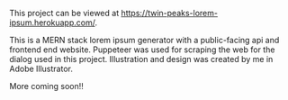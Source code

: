 This project can be viewed at https://twin-peaks-lorem-ipsum.herokuapp.com/.

This is a MERN stack lorem ipsum generator with a public-facing api and frontend end website. Puppeteer was used for scraping the web for the dialog used in this project. Illustration and design was created by me in Adobe Illustrator.

More coming soon!!
